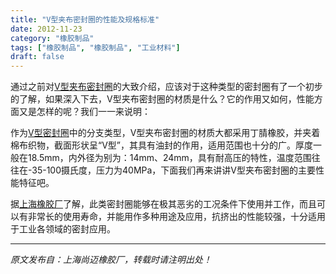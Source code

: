 ```yaml
---
title: "V型夹布密封圈的性能及规格标准"
date: 2012-11-23
category: "橡胶制品"
tags: ["橡胶制品", "橡胶制品", "工业材料"]
draft: false
---
```


通过之前对[V型夹布密封圈](http://www.smpolymer.com/xiangjiaozhipin/148/)的大致介绍，应该对于这种类型的密封圈有了一个初步的了解，如果深入下去，V型夹布密封圈的材质是什么？它的作用又如何，性能方面又是怎样的呢？我们一一来说明：

作为[V型密封圈](http://www.smpolymer.com/)中的分支类型，V型夹布密封圈的材质大都采用丁腈橡胶，并夹着棉布织物，截面形状呈“V型”，其具有油封的作用，适用范围也十分的广。厚度一般在18.5mm，内外径为别为：14mm、24mm，具有耐高压的特性，温度范围往往在-35-100摄氏度，压力为40MPa，下面我们再来讲讲V型夹布密封圈的主要性能特征吧。

据[上海橡胶厂](http://www.smpolymer.com/)了解，此类密封圈能够在极其恶劣的工况条件下使用并工作，而且可以有非常长的使用寿命，并能用作多种用途及应用，抗挤出的性能较强，十分适用于工业各领域的密封应用。

---

*原文发布自：上海尚迈橡胶厂，转载时请注明出处！*
